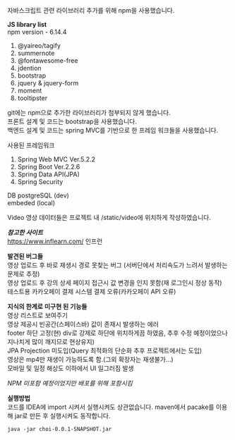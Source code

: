 자바스크립트 관련 라이브러리 추가를 위해 npm을 사용했습니다.<br>

**JS library list** <br>
npm version - 6.14.4 <br>
1. @yaireo/tagify<br>
2. summernote<br>
3. @fontawesome-free<br>
4. jdention<br>
5. bootstrap<br>
6. jquery & jquery-form<br>
7. moment<br>
8. tooltipster<br>

git에는 npm으로 추가한 라이브러리가 첨부되지 않게 했습니다.<br>
프론트 설계 및 코드는 bootstrap을 사용했습니다.<br>
백엔드 설계 및 코드는 spring MVC를 기반으로 한 프레임 워크들을 사용했습니다.<br>

사용된 프레임워크<br>
1. Spring Web MVC Ver.5.2.2
2. Spring Boot Ver.2.2.6
3. Spring Data API(JPA)
4. Spring Security

DB 
postgreSQL (dev)<br>
embeded (local)


Video 영상 데이터들은 프로젝트 내 /static/video에 위치하게 작성하였습니다.

**_참고한 사이트_**<br>
https://www.inflearn.com/ 인프런

**발견된 버그들**<br>
영상 업로드 후 바로 재생시 경로 못찾는 버그 (서버단에서 처리속도가 느려서 발생하는 문제로 추정)<br>
영상 업로드 후 강의 상세 페이지 접근시 값 변경을 인지 못함(재 로그인시 정상 동작)<br>
테스트용 카카오페이 결제 시스템 결제 오류(카카오페이 API 오류)<br>

**지식의 한계로 미구현 된 기능들**<br>
영상 리스트로 보여주기<br>
영상 제공시 빈공간(스페이스바) 값이 존재시 발생하는 에러<br>
footer 하단 고정(현) div로 강제로 하단에 위치하게끔 하였음, 추후 수정 예정이었으나 지나치게 많이 깨지므로 현상유지)<br>
JPA Projection 미도입(Query 최적화의 단순화 추후 프로젝트에서는 도입)<br>
영상은 mp4만 재생이 가능하도록 함.(그외 확장자는 재생불가...)<br>
모바일 및 일정 해상도 이하에서 UI 일그러짐 발생

_NPM 미포함 예정이었지만 배포를 위해 포함시킴_

**실행방법**<br>
코드를 IDEA에 import 시켜서 실행시켜도 상관없습니다.
maven에서 pacake를 이용해 jar로 만든 후 실행시켜도 동작합니다.
<pre><code>java -jar choi-0.0.1-SNAPSHOT.jar</code></pre>
